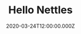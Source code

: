 ---
title: "Hello Nettles"
date: "2020-03-24T12:00:00.000Z"
season: 1
episode: 2
youtube_id: Pf_2q-m4C1Y
duration: 16
---